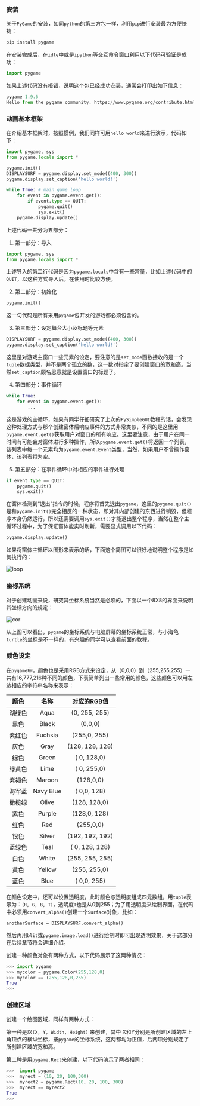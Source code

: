 ### 安装
关于`PyGame`的安装，如同`python`的第三方包一样，利用`pip`进行安装最为方便快捷：
```python
pip install pygame
```

在安装完成后，在`idle`中或是`ipython`等交互命令窗口利用以下代码可验证是成功：
```python
import pygame
```
如果上述代码没有报错，说明这个包已经成功安装，通常会打印出如下信息：
```python
pygame 1.9.6
Hello from the pygame community. https://www.pygame.org/contribute.html
```

### 动画基本框架
在介绍基本框架时，按照惯例，我们同样可用`hello world`来进行演示，代码如下：

```python
import pygame, sys
from pygame.locals import *

pygame.init()
DISPLAYSURF = pygame.display.set_mode((400, 300))
pygame.display.set_caption('hello world!')

while True: # main game loop
    for event in pygame.event.get():
        if event.type == QUIT:
            pygame.quit()
            sys.exit()
    pygame.display.update()
```

上述代码一共分为五部分：

1.  第一部分：导入

   ```python
   import pygame, sys
   from pygame.locals import *
   ```

   上述导入的第二行代码是因为`pygame.locals`中含有一些常量，比如上述代码中的`QUIT`，以这种方式导入后，在使用时比较方便。

2.  第二部分：初始化

   ```python
   pygame.init()
   ```

   这一句代码是所有采用`pygame`包开发的游戏都必须包含的。

3.  第三部分：设定舞台大小及标题等元素

   ```python
   DISPLAYSURF = pygame.display.set_mode((400, 300))
   pygame.display.set_caption('hello world!')
   ```

   这里是对游戏主窗口一些元素的设定，要注意的是`set_mode`函数接收的是一个`tuple`数据类型，并不是两个孤立的数，这一数对指定了要创建窗口的宽和高。当然`set_caption`顾名思意就是设置窗口的标题了。

4.  第四部分：事件循环

   ```python
   while True:
       for event in pygame.event.get():
           ...
   ```

   这是游戏的主循环，如果有同学仔细研究了上次的`PySimpleGUI`教程的话，会发现这种处理方式与那个创建窗体后响应事件的方式非常类似，不同的是这里用`pygame.event.get()`获取用户对窗口的所有响应。这里要注意，由于用户在同一时间有可能会对窗体进行多种操作，所以`pygame.event.get()`将返回一个列表，该列表中每一个元素均为`pygame.event.Event`类型，当然，如果用户不曾操作窗体，该列表将为空。

5.  第五部分：在事件循环中对相应的事件进行处理

   ```python
   if event.type == QUIT:
       pygame.quit()
       sys.exit()
   ```

   在窗体检测到“退出”指令的时候，程序将首先退出`pygame`，这里的`pygame.quit()`是和`pygame.init()`完全相反的一种状态，即对其内部创建的东西进行销毁，但程序本身仍然运行，所以还需要调用`sys.exit()`才能退出整个程序，当然在整个主循环过程中，为了保证窗体能实时刷新，需要显式调用以下代码：
   
   ```python
   pygame.display.update()
   ```
   
   如果将窗体主循环以图形来表示的话，下面这个简图可以很好地说明整个程序是如何执行的：

![loop](D:\思维导图\loop.png)

### 坐标系统

对于创建动画来说，研究其坐标系统当然是必须的，下面以一个8X8的界面来说明其坐标方向的规定：

![cor](D:\思维导图\cor.png)

从上图可以看出，`pygame`的坐标系统与电脑屏幕的坐标系统正常，与小海龟`turtle`的坐标是不一样的，有兴趣的同学可以查看前面的教程。

### 颜色设定

在`pygame`中，颜色也是采用RGB方式来设定，从（0,0,0）到（255,255,255）一共有16,777,216种不同的颜色，下表简单列出一些常用的颜色，这些颜色可以用左边相应的字符串名称来表示：

|  颜色  |   名称    |   对应的RGB值   |
| :----: | :-------: | :-------------: |
| 湖绿色 |   Aqua    |  (0, 255, 255)  |
|  黑色  |   Black   |     (0,0,0)     |
| 紫红色 |  Fuchsia  |  (255,0, 255)   |
|  灰色  |   Gray    | (128, 128, 128) |
|  绿色  |   Green   |   ( 0, 128,0)   |
| 绿黄色 |   Lime    |   ( 0, 255,0)   |
| 紫褐色 |  Maroon   |    (128,0,0)    |
| 海军蓝 | Navy Blue |   ( 0,0, 128)   |
| 橄榄绿 |   Olive   |  (128, 128,0)   |
|  紫色  |  Purple   |  (128,0, 128)   |
|  红色  |    Red    |    (255,0,0)    |
|  银色  |  Silver   | (192, 192, 192) |
| 蓝绿色 |   Teal    | ( 0, 128, 128)  |
|  白色  |   White   | (255, 255, 255) |
|  黄色  |  Yellow   |  (255, 255,0)   |
|  蓝色  |   Blue    |   ( 0,0, 255)   |

在颜色设定中，还可以设置透明度，此时颜色与透明度组成四元数组，用`tuple`表示为：`（R, G, B, T）`，透明度`T`也是从0到255；为了用透明度来绘制界面，在代码中必须用`convert_alpha()`创建一个`Surface`对象，比如：

```
anotherSurface = DISPLAYSURF.convert_alpha()
```

然后再用`blit`或`pygame.image.load()`进行绘制时即可出现透明效果，关于这部分在后续章节将会详细介绍。

创建一种颜色对象有两种方式，以下代码展示了这两种情况：

```python
>>> import pygame                                                           
>>> mycolor = pygame.Color(255,128,0)                                       
>>> mycolor == (255,128,0,255)                                              
True
>>> 
```

### 创建区域

创建一个绘图区域，同样有两种方式：

第一种是以`(X, Y, Width, Height)` 来创建，其中 X和Y分别是所创建区域的左上角顶点的横纵坐标，按`pygame`的坐标系统，这两都均为正值，后两项分别规定了所创建区域的宽和高。

第二种是用`pygame.Rect`来创建，以下代码演示了两者相同：

```python
>>>  import pygame 
>>>  myrect = (10, 20, 100,300)                                              
>>>  myrect2 = pygame.Rect(10, 20, 100, 300)  
>>>  myrect == myrect2                                                       
True
>>>  
```

